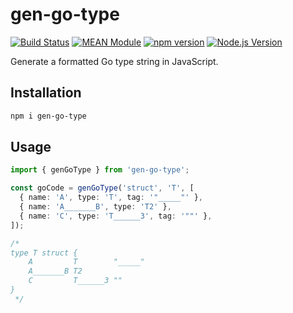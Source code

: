 # gen-go-type

[![Build Status](https://github.com/mgenware/gen-go-type/workflows/Build/badge.svg)](https://github.com/mgenware/gen-go-type/actions)
[![MEAN Module](https://img.shields.io/badge/MEAN%20Module-TypeScript-blue.svg?style=flat-square)](https://github.com/mgenware/gen-go-type)
[![npm version](https://img.shields.io/npm/v/gen-go-type.svg?style=flat-square)](https://npmjs.com/package/gen-go-type)
[![Node.js Version](http://img.shields.io/node/v/gen-go-type.svg?style=flat-square)](https://nodejs.org/en/)

Generate a formatted Go type string in JavaScript.

## Installation

```sh
npm i gen-go-type
```

## Usage

```ts
import { genGoType } from 'gen-go-type';

const goCode = genGoType('struct', 'T', [
  { name: 'A', type: 'T', tag: '"_____"' },
  { name: 'A_______B', type: 'T2' },
  { name: 'C', type: 'T______3', tag: '""' },
]);

/*
type T struct {
    A         T        "_____"
    A_______B T2
    C         T______3 ""
}
 */
```
